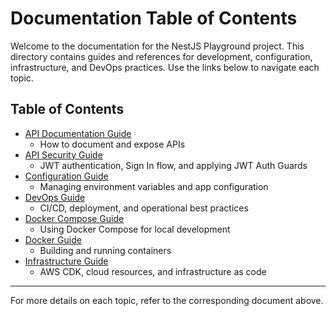 # Documentation Table of Contents

Welcome to the documentation for the NestJS Playground project. This directory contains guides and references for development, configuration, infrastructure, and DevOps practices. Use the links below to navigate each topic.

## Table of Contents

- [API Documentation Guide](./api-documentation-guide.md)
  - How to document and expose APIs
- [API Security Guide](./api-security-guide.md)
  - JWT authentication, Sign In flow, and applying JWT Auth Guards
- [Configuration Guide](./configuration-guide.md)
  - Managing environment variables and app configuration
- [DevOps Guide](./devops-guide.md)
  - CI/CD, deployment, and operational best practices
- [Docker Compose Guide](./docker-compose-guide.md)
  - Using Docker Compose for local development
- [Docker Guide](./docker-guide.md)
  - Building and running containers
- [Infrastructure Guide](./infrastructure-guide.md)
  - AWS CDK, cloud resources, and infrastructure as code

---

For more details on each topic, refer to the corresponding document above.
